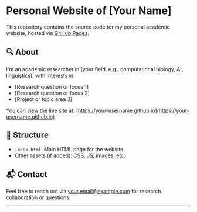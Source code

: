 # Personal Website of [Your Name]

This repository contains the source code for my personal academic website, hosted via [GitHub Pages](https://pages.github.com/).

## 🔍 About

I'm an academic researcher in [your field, e.g., computational biology, AI, linguistics], with interests in:

- [Research question or focus 1]
- [Research question or focus 2]
- [Project or topic area 3]

You can view the live site at: [https://your-username.github.io](https://your-username.github.io)

## 📁 Structure

- `index.html`: Main HTML page for the website
- Other assets (if added): CSS, JS, images, etc.

## 📬 Contact

Feel free to reach out via [your.email@example.com](mailto:your.email@example.com) for research collaboration or questions.

---
